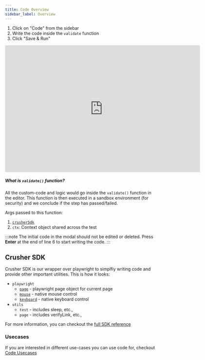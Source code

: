 ```yaml
---
title: Code Overview
sidebar_label: Overview
---
```


1. Click on "Code" from the sidebar
2. Write the code inside the `validate` function
3. Click "Save & Run"


<iframe style={{borderRadius: 10, border: '1px solid #1d1d1d'}} width="640" height="416" 
src="https://www.loom.com/embed/97edfee760e047d1b31d650bcdb85a17?hide_share=true&hide_owner=true" frameborder="0" webkitallowfullscreen mozallowfullscreen allowfullscreen></iframe>


##### What is `validate()` function?

All the custom-code and logic would go inside the `validate()` function in the editor.
This function is then executed in a sandbox environment (for security) and we conclude
if the step has passed/failed.

Args passed to this function: 
1. [`crusherSdk`](#crusher-sdk)
2. `ctx`: Context object shared across the test

:::note
The initial code in the modal should not be edited or deleted. Press <b>Enter</b> at the
end of line 6 to start writing the code.
:::

## Crusher SDK ##
Crusher SDK is our wrapper over playwright to simplfiy writing code and provide other important
utilities. This is how it looks:

- `playwright`
  - [`page`](https://playwright.dev/docs/api/class-page) - playwright page object for current page
  - [`mouse`](https://playwright.dev/docs/api/class-mouse) - native mouse control
  - [`keyboard`](https://playwright.dev/docs/api/class-keyboard) - native keyboard control
- `utils`
  - `test` - includes sleep, etc.,
  - `page` - includes verifyLink, etc.,

For more information, you can checkout the [full SDK reference](/sdk/reference)

### Usecases
If you are interested in different use-cases you can use code for, checkout [Code Usecases](/advanced/custom-code-usecases-1)